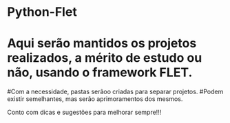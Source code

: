 # Python-Flet

# Aqui serão mantidos os projetos realizados, a mérito de estudo ou não, usando o framework FLET.
#Com a necessidade, pastas serãoo criadas para separar projetos.
#Podem existir semelhantes, mas serão aprimoramentos dos mesmos.

Conto com dicas e sugestões para melhorar sempre!!!

